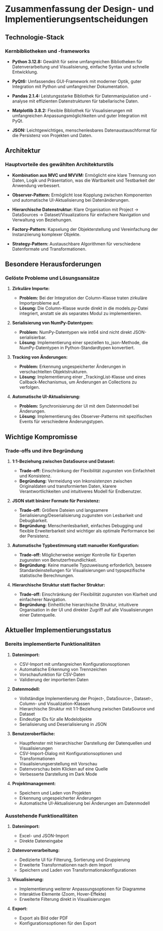 # Zusammenfassung der Design- und Implementierungsentscheidungen

## Technologie-Stack

### Kernbibliotheken und -frameworks

- **Python 3.12.8:** Gewählt für seine umfangreichen Bibliotheken für Datenverarbeitung und Visualisierung, einfache Syntax und schnelle Entwicklung.

- **PyQt6:** Umfassendes GUI-Framework mit moderner Optik, guter Integration mit Python und umfangreicher Dokumentation.

- **Pandas 2.1.4:** Leistungsstarke Bibliothek für Datenmanipulation und -analyse mit effizienten Datenstrukturen für tabellarische Daten.

- **Matplotlib 3.8.2:** Flexible Bibliothek für Visualisierungen mit umfangreichen Anpassungsmöglichkeiten und guter Integration mit PyQt.

- **JSON:** Leichtgewichtiges, menschenlesbares Datenaustauschformat für die Persistenz von Projekten und Daten.

## Architektur

### Hauptvorteile des gewählten Architekturstils

- **Kombination aus MVC und MVVM:** Ermöglicht eine klare Trennung von Daten, Logik und Präsentation, was die Wartbarkeit und Testbarkeit der Anwendung verbessert.

- **Observer-Pattern:** Ermöglicht lose Kopplung zwischen Komponenten und automatische UI-Aktualisierung bei Datenänderungen.

- **Hierarchische Datenstruktur:** Klare Organisation mit Project → DataSources → Dataset/Visualizations für einfachere Navigation und Verwaltung von Beziehungen.

- **Factory-Pattern:** Kapselung der Objekterstellung und Vereinfachung der Instanziierung komplexer Objekte.

- **Strategy-Pattern:** Austauschbare Algorithmen für verschiedene Datenformate und Transformationen.

## Besondere Herausforderungen

### Gelöste Probleme und Lösungsansätze

1. **Zirkuläre Importe:**
   - **Problem:** Bei der Integration der Column-Klasse traten zirkuläre Importprobleme auf.
   - **Lösung:** Die Column-Klasse wurde direkt in die models.py-Datei integriert, anstatt sie als separates Modul zu implementieren.

2. **Serialisierung von NumPy-Datentypen:**
   - **Problem:** NumPy-Datentypen wie int64 sind nicht direkt JSON-serialisierbar.
   - **Lösung:** Implementierung einer speziellen to_json-Methode, die NumPy-Datentypen in Python-Standardtypen konvertiert.

3. **Tracking von Änderungen:**
   - **Problem:** Erkennung ungespeicherter Änderungen in verschachtelten Objektstrukturen.
   - **Lösung:** Implementierung einer _TrackingList-Klasse und eines Callback-Mechanismus, um Änderungen an Collections zu verfolgen.

4. **Automatische UI-Aktualisierung:**
   - **Problem:** Synchronisierung der UI mit dem Datenmodell bei Änderungen.
   - **Lösung:** Implementierung des Observer-Patterns mit spezifischen Events für verschiedene Änderungstypen.

## Wichtige Kompromisse

### Trade-offs und ihre Begründung

1. **1:1-Beziehung zwischen DataSource und Dataset:**
   - **Trade-off:** Einschränkung der Flexibilität zugunsten von Einfachheit und Konsistenz.
   - **Begründung:** Vermeidung von Inkonsistenzen zwischen Originaldaten und transformierten Daten, klarere Verantwortlichkeiten und intuitiveres Modell für Endbenutzer.

2. **JSON statt binärer Formate für Persistenz:**
   - **Trade-off:** Größere Dateien und langsamere Serialisierung/Deserialisierung zugunsten von Lesbarkeit und Debugbarkeit.
   - **Begründung:** Menschenlesbarkeit, einfaches Debugging und flexible Erweiterbarkeit sind wichtiger als optimale Performance bei der Persistenz.

3. **Automatische Typbestimmung statt manueller Konfiguration:**
   - **Trade-off:** Möglicherweise weniger Kontrolle für Experten zugunsten von Benutzerfreundlichkeit.
   - **Begründung:** Keine manuelle Typzuweisung erforderlich, bessere Standardeinstellungen für Visualisierungen und typspezifische statistische Berechnungen.

4. **Hierarchische Struktur statt flacher Struktur:**
   - **Trade-off:** Einschränkung der Flexibilität zugunsten von Klarheit und einfacherer Navigation.
   - **Begründung:** Einheitliche hierarchische Struktur, intuitivere Organisation in der UI und direkter Zugriff auf alle Visualisierungen einer Datenquelle.

## Aktueller Implementierungsstatus

### Bereits implementierte Funktionalitäten

1. **Datenimport:**
   - CSV-Import mit umfangreichen Konfigurationsoptionen
   - Automatische Erkennung von Trennzeichen
   - Vorschaufunktion für CSV-Daten
   - Validierung der importierten Daten

2. **Datenmodell:**
   - Vollständige Implementierung der Project-, DataSource-, Dataset-, Column- und Visualization-Klassen
   - Hierarchische Struktur mit 1:1-Beziehung zwischen DataSource und Dataset
   - Eindeutige IDs für alle Modelobjekte
   - Serialisierung und Deserialisierung in JSON

3. **Benutzeroberfläche:**
   - Hauptfenster mit hierarchischer Darstellung der Datenquellen und Visualisierungen
   - CSV-Import-Dialog mit Konfigurationsoptionen und Transformationen
   - Visualisierungserstellung mit Vorschau
   - Datenvorschau beim Klicken auf eine Quelle
   - Verbesserte Darstellung im Dark Mode

4. **Projektmanagement:**
   - Speichern und Laden von Projekten
   - Erkennung ungespeicherter Änderungen
   - Automatische UI-Aktualisierung bei Änderungen am Datenmodell

### Ausstehende Funktionalitäten

1. **Datenimport:**
   - Excel- und JSON-Import
   - Direkte Dateneingabe

2. **Datenvorverarbeitung:**
   - Dedizierte UI für Filterung, Sortierung und Gruppierung
   - Erweiterte Transformationen nach dem Import
   - Speichern und Laden von Transformationskonfigurationen

3. **Visualisierung:**
   - Implementierung weiterer Anpassungsoptionen für Diagramme
   - Interaktive Elemente (Zoom, Hover-Effekte)
   - Erweiterte Filterung direkt in Visualisierungen

4. **Export:**
   - Export als Bild oder PDF
   - Konfigurationsoptionen für den Export
